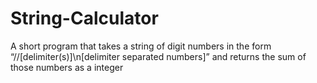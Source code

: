 # String-Calculator
A short program that takes a string of digit numbers in the form “//[delimiter(s)]\n[delimiter separated numbers]” and returns the sum of those numbers as a integer

